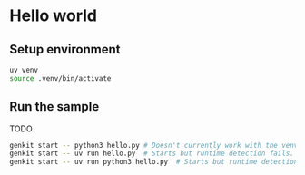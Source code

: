 # Hello world

## Setup environment

```bash
uv venv
source .venv/bin/activate
```

## Run the sample

TODO

```bash
genkit start -- python3 hello.py # Doesn't currently work with the venv configuration.
genkit start -- uv run hello.py  # Starts but runtime detection fails.
genkit start -- uv run python3 hello.py  # Starts but runtime detection fails.
```
